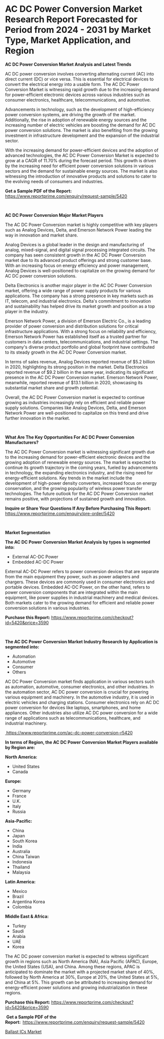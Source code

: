 <p><h1>AC DC Power Conversion Market Research Report Forecasted for Period from 2024 -  2031 by Market Type, Market Application, and Region</h1></p><p><strong>AC DC Power Conversion Market Analysis and Latest Trends</strong></p>
<p><p>AC DC power conversion involves converting alternating current (AC) into direct current (DC) or vice versa. This is essential for electrical devices to convert the electrical energy into a usable form. The AC DC Power Conversion Market is witnessing rapid growth due to the increasing demand for power-efficient electronic devices across various industries such as consumer electronics, healthcare, telecommunications, and automotive.</p><p>Advancements in technology, such as the development of high-efficiency power conversion systems, are driving the growth of the market. Additionally, the rise in adoption of renewable energy sources and the increasing number of electric vehicles are boosting the demand for AC DC power conversion solutions. The market is also benefiting from the growing investment in infrastructure development and the expansion of the industrial sector.</p><p>With the increasing demand for power-efficient devices and the adoption of advanced technologies, the AC DC Power Conversion Market is expected to grow at a CAGR of 11.70% during the forecast period. This growth is driven by the increasing need for efficient power conversion solutions in various sectors and the demand for sustainable energy sources. The market is also witnessing the introduction of innovative products and solutions to cater to the evolving needs of consumers and industries.</p></p>
<p><strong>Get a Sample PDF of the Report:&nbsp;</strong> <a href="https://www.reportprime.com/enquiry/request-sample/5420">https://www.reportprime.com/enquiry/request-sample/5420</a></p>
<p>&nbsp;</p>
<p><strong>AC DC Power Conversion Major Market Players</strong></p>
<p><p>The AC DC Power Conversion market is highly competitive with key players such as Analog Devices, Delta, and Emerson Network Power leading the way in innovation and market share. </p><p>Analog Devices is a global leader in the design and manufacturing of analog, mixed-signal, and digital signal processing integrated circuits. The company has seen consistent growth in the AC DC Power Conversion market due to its advanced product offerings and strong customer base. With an increasing focus on energy efficiency and power management, Analog Devices is well-positioned to capitalize on the growing demand for AC DC power conversion solutions.</p><p>Delta Electronics is another major player in the AC DC Power Conversion market, offering a wide range of power supply products for various applications. The company has a strong presence in key markets such as IT, telecom, and industrial electronics. Delta's commitment to innovation and sustainability has helped drive its market growth and position as a top player in the industry.</p><p>Emerson Network Power, a division of Emerson Electric Co., is a leading provider of power conversion and distribution solutions for critical infrastructure applications. With a strong focus on reliability and efficiency, Emerson Network Power has established itself as a trusted partner for customers in data centers, telecommunications, and industrial settings. The company's diverse product portfolio and global footprint have contributed to its steady growth in the AC DC Power Conversion market.</p><p>In terms of sales revenue, Analog Devices reported revenue of $5.2 billion in 2020, highlighting its strong position in the market. Delta Electronics reported revenue of $9.2 billion in the same year, indicating its significant presence in the AC DC Power Conversion market. Emerson Network Power, meanwhile, reported revenue of $13.1 billion in 2020, showcasing its substantial market share and growth potential.</p><p>Overall, the AC DC Power Conversion market is expected to continue growing as industries increasingly rely on efficient and reliable power supply solutions. Companies like Analog Devices, Delta, and Emerson Network Power are well-positioned to capitalize on this trend and drive further innovation in the market.</p></p>
<p>&nbsp;</p>
<p><strong>What Are The Key Opportunities For AC DC Power Conversion Manufacturers?</strong></p>
<p><p>The AC DC Power Conversion market is witnessing significant growth due to the increasing demand for power-efficient electronic devices and the growing adoption of renewable energy sources. The market is expected to continue its growth trajectory in the coming years, fueled by advancements in technology, the expanding electronics industry, and the rising need for energy-efficient solutions. Key trends in the market include the development of high-power density converters, increased focus on energy conservation, and the growing popularity of wireless power transfer technologies. The future outlook for the AC DC Power Conversion market remains positive, with projections of sustained growth and innovation.</p></p>
<p><strong>Inquire or Share Your Questions If Any Before Purchasing This Report:</strong> <a href="https://www.reportprime.com/enquiry/pre-order/5420">https://www.reportprime.com/enquiry/pre-order/5420</a></p>
<p>&nbsp;</p>
<p><strong>Market Segmentation</strong></p>
<p><strong>The AC DC Power Conversion Market Analysis by types is segmented into:</strong></p>
<p><ul><li>External AC-DC Power</li><li>Embedded AC-DC Power</li></ul></p>
<p><p>External AC-DC Power refers to power conversion devices that are separate from the main equipment they power, such as power adapters and chargers. These devices are commonly used in consumer electronics and portable devices. Embedded AC-DC Power, on the other hand, refers to power conversion components that are integrated within the main equipment, like power supplies in industrial machinery and medical devices. Both markets cater to the growing demand for efficient and reliable power conversion solutions in various industries.</p></p>
<p><strong>Purchase this Report:&nbsp;</strong><a href="https://www.reportprime.com/checkout?id=5420&price=3590">https://www.reportprime.com/checkout?id=5420&price=3590</a></p>
<p>&nbsp;</p>
<p><strong>The AC DC Power Conversion Market Industry Research by Application is segmented into:</strong></p>
<p><ul><li>Automation</li><li>Automotive</li><li>Consumer</li><li>Others</li></ul></p>
<p><p>AC DC Power Conversion market finds application in various sectors such as automation, automotive, consumer electronics, and other industries. In the automation sector, AC DC power conversion is crucial for powering various equipment and machinery. In the automotive industry, it is used in electric vehicles and charging stations. Consumer electronics rely on AC DC power conversion for devices like laptops, smartphones, and home appliances. Other industries also utilize AC DC power conversion for a wide range of applications such as telecommunications, healthcare, and industrial machinery.</p></p>
<p><a href="https://www.reportprime.com/ac-dc-power-conversion-r5420">&nbsp;https://www.reportprime.com/ac-dc-power-conversion-r5420</a></p>
<p><strong>In terms of Region, the AC DC Power Conversion Market Players available by Region are:</strong></p>
<p>
    <p> <strong> North America: </strong>
        <ul>
            <li>United States</li>
            <li>Canada</li>
        </ul>
        </p> 
    <p> <strong> Europe: </strong>
        <ul>
            <li>Germany</li>
            <li>France</li>
            <li>U.K.</li>
            <li>Italy</li>
            <li>Russia</li>
        </ul>
        </p> 
    <p> <strong> Asia-Pacific: </strong>
        <ul>
            <li>China</li>
            <li>Japan</li>
            <li>South Korea</li>
            <li>India</li>
            <li>Australia</li>
            <li>China Taiwan</li>
            <li>Indonesia</li>
            <li>Thailand</li>
            <li>Malaysia</li>
        </ul>
        </p> 
    <p> <strong> Latin America: </strong>
        <ul>
            <li>Mexico</li>
            <li>Brazil</li>
            <li>Argentina Korea</li>
            <li>Colombia</li>
        </ul>
        </p> 
    <p> <strong> Middle East & Africa: </strong>
        <ul>
            <li>Turkey</li>
            <li>Saudi</li>
            <li>Arabia</li>
            <li>UAE</li>
            <li>Korea</li>
        </ul>
    </p>
    </p>
<p><p>The AC DC power conversion market is expected to witness significant growth in regions such as North America (NA), Asia Pacific (APAC), Europe, the United States (USA), and China. Among these regions, APAC is anticipated to dominate the market with a projected market share of 40%, followed by North America at 30%, Europe at 20%, the United States at 5%, and China at 5%. This growth can be attributed to increasing demand for energy-efficient power solutions and growing industrialization in these regions.</p></p>
<p><strong>Purchase this Report: </strong><a href="https://www.reportprime.com/checkout?id=5420&price=3590">https://www.reportprime.com/checkout?id=5420&price=3590</a></p>
<p>&nbsp;<strong>Get a Sample PDF of the Report:&nbsp;&nbsp;</strong><a href="https://www.reportprime.com/enquiry/request-sample/5420">https://www.reportprime.com/enquiry/request-sample/5420</a></p>
<p><strong></strong></p>
<p><p><a href="https://github.com/vregtldg37/Market-Research-Report-List-2/blob/main/ballast-ics-market.md">Ballast ICs Market</a></p></p>